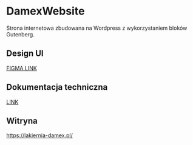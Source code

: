 # DamexWebsite
Strona internetowa zbudowana na Wordpress z wykorzystaniem bloków Gutenberg.

## Design UI
[FIGMA LINK](https://www.figma.com/file/bhgko1BrtF2jU2Kkqg5m1Z/Damex-Website?node-id=0%3A1)

## Dokumentacja techniczna
[LINK](https://drive.google.com/file/d/1uTWdC8zGMRFHCyAf9N3N52g1FV0neu1O/view?usp=sharing)

## Witryna
https://lakiernia-damex.pl/
